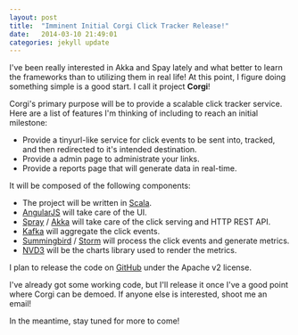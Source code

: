 ```yaml
---
layout: post
title:  "Imminent Initial Corgi Click Tracker Release!"
date:   2014-03-10 21:49:01
categories: jekyll update
---
```


I've been really interested in Akka and Spay lately and what better to
learn the frameworks than to utilizing them in real life! At this
point, I figure doing something simple is a good start. I call it
project __Corgi__!

Corgi's primary purpose will be to provide a scalable click tracker
service. Here are a list of features I'm thinking of including to reach
an initial milestone:
* Provide a tinyurl-like service for click events to be sent into,
  tracked, and then redirected to it's intended destination.
* Provide a admin page to administrate your links.
* Provide a reports page that will generate data in real-time.

It will be composed of the following components:

* The project will be written in [Scala](http://www.scala-lang.org/).
* [AngularJS](http://angularjs.org/) will take care of the UI.
* [Spray](http://spray.io/) / [Akka](http://akka.io/) will take care of
  the click serving and HTTP REST API.
* [Kafka](http://kafka.apache.org/) will aggregate the click events.
* [Summingbird](https://twitter.com/summingbird) /
  [Storm](http://storm.incubator.apache.org/) will process the click
  events and generate metrics.
* [NVD3](http://nvd3.org/) will be the charts library used to render
  the metrics.

I plan to release the code on
[GitHub](https://www.github.com/pcting/corgi) under the Apache v2
license.

I've already got some working code, but I'll release it once I've a
good point where Corgi can be demoed. If anyone else is interested,
shoot me an email!

In the meantime, stay tuned for more to come!
